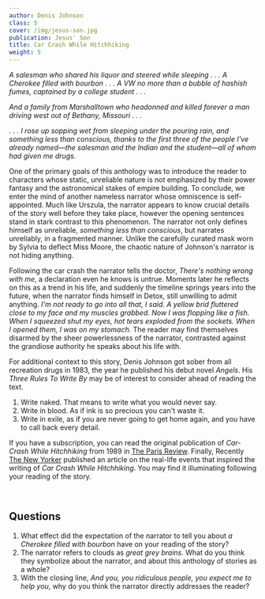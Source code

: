 ```yaml
---
author: Denis Johnson
class: 5
cover: /img/jesus-son.jpg
publication: Jesus' Son
title: Car Crash While Hitchhiking
weight: 5
---
```

*A salesman who shared his liquor and steered while sleeping . . . A Cherokee filled with bourbon . . . A VW no more than a bubble of hashish fumes, captained by a college student . . .*

*And a family from Marshalltown who headonned and killed forever a man driving west out of Bethany, Missouri . . .*

*. . . I rose up sopping wet from sleeping under the pouring rain, and something less than conscious, thanks to the first three of the people I've already named—the salesman and the Indian and the student—all of whom had given me drugs.*

One of the primary goals of this anthology was to introduce the reader to characters whose static, unreliable nature is not emphasized by their power fantasy and the astronomical stakes of empire building. To conclude, we enter the mind of another nameless narrator whose omniscence is self-appointed. Much like Urszula, the narrator appears to know crucial details of the story well before they take place, however the opening sentences stand in stark contrast to this phenomenon. The narrator not only defines himself as unreliable, *something less than conscious*, but narrates unreliably, in a fragmented manner. Unlike the carefully curated mask worn by Sylvia to deflect Miss Moore, the chaotic nature of Johnson's narrator is not hiding anything. 

Following the car crash the narrator tells the doctor, *There's nothing wrong with me*, a declaration even he knows is untrue. Moments later he reflects on this as a trend in his life, and suddenly the timeline springs years into the future, when the narrator finds himself in Detox, still unwilling to admit anything. *I'm not ready to go into all that, I said. A yellow brid fluttered close to my face and my muscles grabbed. Now I was flopping like a fish. When I squeezed shut my eyes, hot tears exploded from the sockets. When I opened them, I was on my stomach.* The reader may find themselves disarmed by the sheer powerlessness of the narrator, contrasted against the grandiose authority he speaks about his life with. 

For additional context to this story, Denis Johnson got sober from all recreation drugs in 1983, the year he published his debut novel *Angels*. His *Three Rules To Write By* may be of interest to consider ahead of reading the text.

1. Write naked. That means to write what you would never say.
2. Write in blood. As if ink is so precious you can't waste it.
3. Write in exile, as if you are never going to get home again, and you have to call back every detail.

 If you have a subscription, you can read the original publication of *Car-Crash While Hitchhiking* from 1989 in [The Paris Review](https://www.theparisreview.org/fiction/2444/car-crash-while-hitchhiking-denis-johnson). Finally, Recently [The New Yorker](https://www.newyorker.com/news/american-chronicles/the-terrifying-car-crash-that-inspired-a-masterpiece) published an article on the real-life events that inspired the writing of *Car Crash While Hitchhiking*. You may find it illuminating following your reading of the story.

<br>

## Questions

1. What effect did the expectation of the narrator to tell you about *a Cherokee filled with bourbon* have on your reading of the story?
2. The narrator refers to clouds as *great grey brains*. What do you think they symbolize about the narrator, and about this anthology of stories as a whole?
3. With the closing line, *And you, you ridiculous people, you expect me to help you*, why do you think the narrator directly addresses the reader?